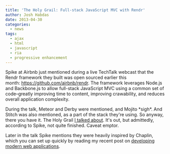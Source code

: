```yaml
---
title: 'The Holy Grail: Full-stack JavaScript MVC with Rendr'
author: Josh Habdas
date: 2013-04-30
categories:
  - news
tags:
  - ajax
  - html
  - javascript
  - ria
  - progressive enhancement
---
```

Spike at Airbnb just mentioned during a live TechTalk webcast that the Rendr framework they built was open sourced earlier this month: <https://github.com/airbnb/rendr>. The framework leverages Node.js and Backbone.js to allow full-stack JavaScript MVC using a common set of code–greatly improving time to content, improving crawability, and reduces overall application complexity.

During the talk, Meteor and Derby were mentioned, and Mojito \*sigh\*. And Stitch was also mentioned, as a part of the stack they're using. So anyway, there you have it. The Holy Grail [I talked about][1]. It's out, but admittedly, according to Spike, not quite finished. Caveat emptor.

Later in the talk Spike mentions they were heavily inspired by Chaplin, which you can set up quickly by reading my recent post on [developing modern web applications][2].

 [1]: /holy-grail-rich-internet-applications/
 [2]: /developing-modern-web-applications-on-windows-vagrant/ "Developing modern web applications on Windows with Vagrant"
